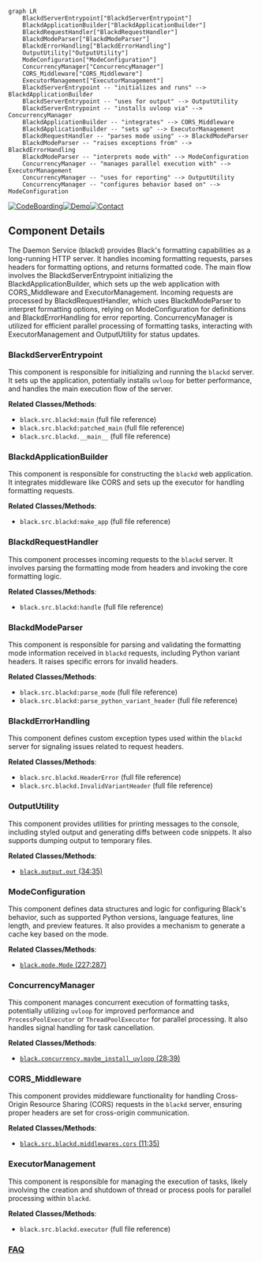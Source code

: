 ```mermaid
graph LR
    BlackdServerEntrypoint["BlackdServerEntrypoint"]
    BlackdApplicationBuilder["BlackdApplicationBuilder"]
    BlackdRequestHandler["BlackdRequestHandler"]
    BlackdModeParser["BlackdModeParser"]
    BlackdErrorHandling["BlackdErrorHandling"]
    OutputUtility["OutputUtility"]
    ModeConfiguration["ModeConfiguration"]
    ConcurrencyManager["ConcurrencyManager"]
    CORS_Middleware["CORS_Middleware"]
    ExecutorManagement["ExecutorManagement"]
    BlackdServerEntrypoint -- "initializes and runs" --> BlackdApplicationBuilder
    BlackdServerEntrypoint -- "uses for output" --> OutputUtility
    BlackdServerEntrypoint -- "installs uvloop via" --> ConcurrencyManager
    BlackdApplicationBuilder -- "integrates" --> CORS_Middleware
    BlackdApplicationBuilder -- "sets up" --> ExecutorManagement
    BlackdRequestHandler -- "parses mode using" --> BlackdModeParser
    BlackdModeParser -- "raises exceptions from" --> BlackdErrorHandling
    BlackdModeParser -- "interprets mode with" --> ModeConfiguration
    ConcurrencyManager -- "manages parallel execution with" --> ExecutorManagement
    ConcurrencyManager -- "uses for reporting" --> OutputUtility
    ConcurrencyManager -- "configures behavior based on" --> ModeConfiguration
```
[![CodeBoarding](https://img.shields.io/badge/Generated%20by-CodeBoarding-9cf?style=flat-square)](https://github.com/CodeBoarding/CodeBoarding)[![Demo](https://img.shields.io/badge/Try%20our-Demo-blue?style=flat-square)](https://www.codeboarding.org/demo)[![Contact](https://img.shields.io/badge/Contact%20us%20-%20contact@codeboarding.org-lightgrey?style=flat-square)](mailto:contact@codeboarding.org)

## Component Details

The Daemon Service (blackd) provides Black's formatting capabilities as a long-running HTTP server. It handles incoming formatting requests, parses headers for formatting options, and returns formatted code. The main flow involves the BlackdServerEntrypoint initializing the BlackdApplicationBuilder, which sets up the web application with CORS_Middleware and ExecutorManagement. Incoming requests are processed by BlackdRequestHandler, which uses BlackdModeParser to interpret formatting options, relying on ModeConfiguration for definitions and BlackdErrorHandling for error reporting. ConcurrencyManager is utilized for efficient parallel processing of formatting tasks, interacting with ExecutorManagement and OutputUtility for status updates.

### BlackdServerEntrypoint
This component is responsible for initializing and running the `blackd` server. It sets up the application, potentially installs `uvloop` for better performance, and handles the main execution flow of the server.


**Related Classes/Methods**:

- `black.src.blackd:main` (full file reference)
- `black.src.blackd:patched_main` (full file reference)
- `black.src.blackd.__main__` (full file reference)


### BlackdApplicationBuilder
This component is responsible for constructing the `blackd` web application. It integrates middleware like CORS and sets up the executor for handling formatting requests.


**Related Classes/Methods**:

- `black.src.blackd:make_app` (full file reference)


### BlackdRequestHandler
This component processes incoming requests to the `blackd` server. It involves parsing the formatting mode from headers and invoking the core formatting logic.


**Related Classes/Methods**:

- `black.src.blackd:handle` (full file reference)


### BlackdModeParser
This component is responsible for parsing and validating the formatting mode information received in `blackd` requests, including Python variant headers. It raises specific errors for invalid headers.


**Related Classes/Methods**:

- `black.src.blackd:parse_mode` (full file reference)
- `black.src.blackd:parse_python_variant_header` (full file reference)


### BlackdErrorHandling
This component defines custom exception types used within the `blackd` server for signaling issues related to request headers.


**Related Classes/Methods**:

- `black.src.blackd.HeaderError` (full file reference)
- `black.src.blackd.InvalidVariantHeader` (full file reference)


### OutputUtility
This component provides utilities for printing messages to the console, including styled output and generating diffs between code snippets. It also supports dumping output to temporary files.


**Related Classes/Methods**:

- <a href="https://github.com/psf/black/blob/master/src/black/output.py#L34-L35" target="_blank" rel="noopener noreferrer">`black.output.out` (34:35)</a>


### ModeConfiguration
This component defines data structures and logic for configuring Black's behavior, such as supported Python versions, language features, line length, and preview features. It also provides a mechanism to generate a cache key based on the mode.


**Related Classes/Methods**:

- <a href="https://github.com/psf/black/blob/master/src/black/mode.py#L227-L287" target="_blank" rel="noopener noreferrer">`black.mode.Mode` (227:287)</a>


### ConcurrencyManager
This component manages concurrent execution of formatting tasks, potentially utilizing `uvloop` for improved performance and `ProcessPoolExecutor` or `ThreadPoolExecutor` for parallel processing. It also handles signal handling for task cancellation.


**Related Classes/Methods**:

- <a href="https://github.com/psf/black/blob/master/src/black/concurrency.py#L28-L39" target="_blank" rel="noopener noreferrer">`black.concurrency.maybe_install_uvloop` (28:39)</a>


### CORS_Middleware
This component provides middleware functionality for handling Cross-Origin Resource Sharing (CORS) requests in the `blackd` server, ensuring proper headers are set for cross-origin communication.


**Related Classes/Methods**:

- <a href="https://github.com/psf/black/blob/master/src/blackd/middlewares.py#L11-L35" target="_blank" rel="noopener noreferrer">`black.src.blackd.middlewares.cors` (11:35)</a>


### ExecutorManagement
This component is responsible for managing the execution of tasks, likely involving the creation and shutdown of thread or process pools for parallel processing within `blackd`.


**Related Classes/Methods**:

- `black.src.blackd.executor` (full file reference)




### [FAQ](https://github.com/CodeBoarding/GeneratedOnBoardings/tree/main?tab=readme-ov-file#faq)